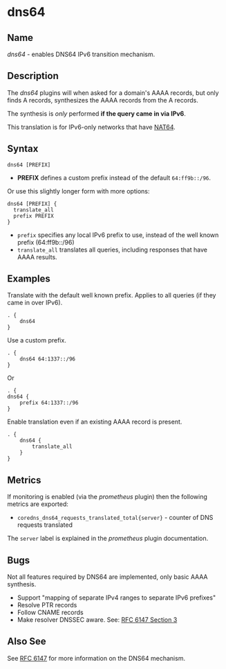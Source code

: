 # dns64

## Name

*dns64* - enables DNS64 IPv6 transition mechanism.

## Description

The *dns64* plugins will when asked for a domain's AAAA records, but only finds A records,
synthesizes the AAAA records from the A records.

The synthesis is *only* performed **if the query came in via IPv6**.

This translation is for IPv6-only networks that have [NAT64](https://en.wikipedia.org/wiki/NAT64).

## Syntax

~~~
dns64 [PREFIX]
~~~

* **PREFIX** defines a custom prefix instead of the default `64:ff9b::/96`.

Or use this slightly longer form with more options:

~~~
dns64 [PREFIX] {
  translate_all
  prefix PREFIX
}
~~~

* `prefix` specifies any local IPv6 prefix to use, instead of the well known prefix (64:ff9b::/96)
* `translate_all` translates all queries, including responses that have AAAA results.

## Examples

Translate with the default well known prefix. Applies to all queries (if they came in over IPv6).

~~~
. {
    dns64
}
~~~

Use a custom prefix.

~~~ corefile
. {
    dns64 64:1337::/96
}
~~~~

Or
~~~ corefile
. {
dns64 {
    prefix 64:1337::/96
}
~~~

Enable translation even if an existing AAAA record is present.

~~~ corefile
. {
    dns64 {
        translate_all
    }
}
~~~

## Metrics

If monitoring is enabled (via the _prometheus_ plugin) then the following metrics are exported:

- `coredns_dns64_requests_translated_total{server}` - counter of DNS requests translated

The `server` label is explained in the _prometheus_ plugin documentation.

## Bugs

Not all features required by DNS64 are implemented, only basic AAAA synthesis.

* Support "mapping of separate IPv4 ranges to separate IPv6 prefixes"
* Resolve PTR records
* Follow CNAME records
* Make resolver DNSSEC aware. See: [RFC 6147 Section 3](https://tools.ietf.org/html/rfc6147#section-3)

## Also See

See [RFC 6147](https://tools.ietf.org/html/rfc6147) for more information on the DNS64 mechanism.
